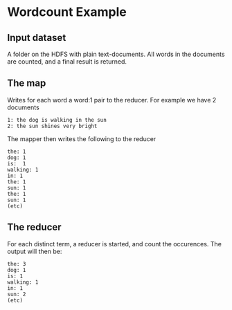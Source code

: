 Wordcount Example
=================

Input dataset
-------------
A folder on the HDFS with plain text-documents. All words in the documents are counted, and a final result is returned.

The map
-------
Writes for each word a word:1 pair to the reducer.
For example we have 2 documents

    1: the dog is walking in the sun
    2: the sun shines very bright 

The mapper then writes the following to the reducer

    the: 1
    dog: 1
    is:  1
    walking: 1
    in: 1
    the: 1
    sun: 1
    the: 1
    sun: 1
    (etc)
    
The reducer
-----------
For each distinct term, a reducer is started, and count the occurences.
The output will then be:

    the: 3
    dog: 1
    is: 1
    walking: 1
    in: 1
    sun: 2
    (etc)
    
    